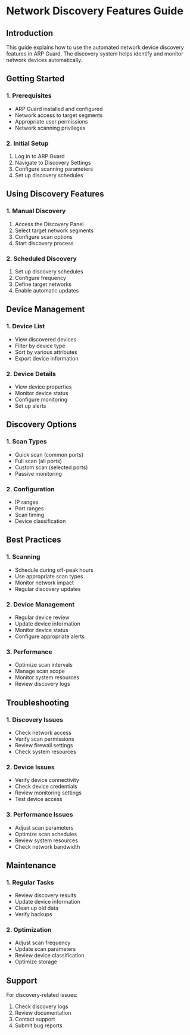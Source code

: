 # Network Discovery Features Guide

## Introduction
This guide explains how to use the automated network device discovery features in ARP Guard. The discovery system helps identify and monitor network devices automatically.

## Getting Started

### 1. Prerequisites
- ARP Guard installed and configured
- Network access to target segments
- Appropriate user permissions
- Network scanning privileges

### 2. Initial Setup
1. Log in to ARP Guard
2. Navigate to Discovery Settings
3. Configure scanning parameters
4. Set up discovery schedules

## Using Discovery Features

### 1. Manual Discovery
1. Access the Discovery Panel
2. Select target network segments
3. Configure scan options
4. Start discovery process

### 2. Scheduled Discovery
1. Set up discovery schedules
2. Configure frequency
3. Define target networks
4. Enable automatic updates

## Device Management

### 1. Device List
- View discovered devices
- Filter by device type
- Sort by various attributes
- Export device information

### 2. Device Details
- View device properties
- Monitor device status
- Configure monitoring
- Set up alerts

## Discovery Options

### 1. Scan Types
- Quick scan (common ports)
- Full scan (all ports)
- Custom scan (selected ports)
- Passive monitoring

### 2. Configuration
- IP ranges
- Port ranges
- Scan timing
- Device classification

## Best Practices

### 1. Scanning
- Schedule during off-peak hours
- Use appropriate scan types
- Monitor network impact
- Regular discovery updates

### 2. Device Management
- Regular device review
- Update device information
- Monitor device status
- Configure appropriate alerts

### 3. Performance
- Optimize scan intervals
- Manage scan scope
- Monitor system resources
- Review discovery logs

## Troubleshooting

### 1. Discovery Issues
- Check network access
- Verify scan permissions
- Review firewall settings
- Check system resources

### 2. Device Issues
- Verify device connectivity
- Check device credentials
- Review monitoring settings
- Test device access

### 3. Performance Issues
- Adjust scan parameters
- Optimize scan schedules
- Review system resources
- Check network bandwidth

## Maintenance

### 1. Regular Tasks
- Review discovery results
- Update device information
- Clean up old data
- Verify backups

### 2. Optimization
- Adjust scan frequency
- Update scan parameters
- Review device classification
- Optimize storage

## Support
For discovery-related issues:
1. Check discovery logs
2. Review documentation
3. Contact support
4. Submit bug reports 